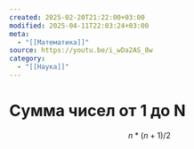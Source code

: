 ```yaml
---
created: 2025-02-20T21:22:00+03:00
modified: 2025-04-11T22:03:24+03:00
meta:
  - "[[Математика]]"
source: https://youtu.be/i_wDa2AS_8w
category:
  - "[[Наука]]"
---
```


# Сумма чисел от 1 до N

$$
n * (n + 1) / 2
$$
